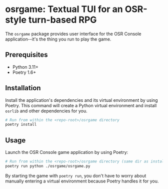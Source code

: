 # osrgame: Textual TUI for an OSR-style turn-based RPG

The `osrgame` package provides user interface for the OSR Console application--it's the thing you run to play the game.

## Prerequisites

- Python 3.11+
- Poetry 1.6+

## Installation

Install the application's dependencies and its virtual environment by using Poetry. This command will create a Python virtual environment and install `osrlib` and other dependencies for you.

```sh
# Run from within the <repo-root>/osrgame directory
poetry install
```

## Usage

Launch the OSR Console game application by using Poetry:

```sh
# Run from within the <repo-root>/osrgame directory (same dir as install command)
poetry run python ./osrgame/osrgame.py
```

By starting the game with `poetry run`, you don't have to worry about manually entering a virtual environment because Poetry handles it for you.
